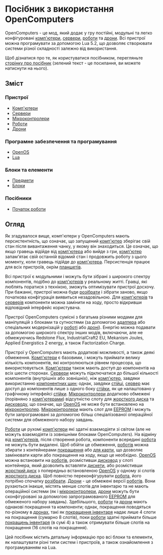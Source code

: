# Посібник з використання OpenComputers

OpenComputers - це мод, який додає у гру постійні, модульні та легко конфігуровані [комп'ютери](general/computer.md), [сервери](item/server1.md), [роботи](block/robot.md) та [дрони](item/drone.md). Всі пристрої можна програмувати за допомогою Lua 5.2, що дозволяє створювати системи різної складності залежно від використання. 

Щоб дізнатися про те, як користуватися посібником, перегляньте [сторінку про посібник](item/manual.md) (зелений текст - це посилання, ви можете натиснути на нього).

## Зміст

### Пристрої
- [Комп'ютери](general/computer.md)
- [Сервери](item/server1.md)
- [Мікроконтролери](block/microcontroller.md)
- [Роботи](block/robot.md)
- [Дрони](item/drone.md)

### Програмне забезпечення та програмування
- [OpenOS](general/openOS.md)
- [Lua](general/lua.md)

### Блоки та елементи
- [Предмети](item/index.md)
- [Блоки](block/index.md)

### Посібники
- [Початок роботи](general/quickstart.md)

## Огляд

Як згадувалося вище, комп'ютери у OpenComputers мають персистентність, що означає, що запущений [комп'ютер](general/computer.md) зберігає свій стан після вивантаження чанку, у якому він знаходиться. Це означає, що якщо гравець відійде від [комп'ютера](general/computer.md) або вийде з гри, [комп'ютер](general/computer.md) запам'ятає свій останній відомий стан і продовжить роботу з цього моменту, коли гравець підійде до [комп'ютера](general/computer.md). Персистенція працює для всіх пристроїв, окрім [планшетів](item/tablet.md).  

Всі пристрої є модульними і можуть бути зібрані з широкого спектру компонентів, подібно до [комп'ютерів](general/computer.md) у реальному житті. Гравці, які люблять поратися з технікою, зможуть оптимізувати пристрої досхочу. При бажанні, пристрої можна буде [розібрати](block/disassembler.md) і зібрати заново, якщо початкова конфігурація виявиться незадовільною. Для [комп'ютерів](general/computer.md) та [серверів](item/server1.md) компоненти можна замінити на ходу, просто відкривши відповідний інтерфейс користувача. 

Пристрої OpenComputers сумісні з багатьма різними модами для маніпуляцій з блоками та сутностями (за допомогою [адаптера](block/adapter.md) або спеціальних модернізацій у [роботі](block/robot.md) або [дроні](item/drone.md)). Енергію можна подавати за допомогою широкого спектру інших модів, включаючи, але не обмежуючись Redstone Flux, IndustrialCraft2 EU, Mekanism Joules, Applied Energistics 2 energy, а також Factorization Charge. 

Пристрої у OpenComputers мають додаткові можливості, а також деякі обмеження. [Комп'ютери](general/computer.md) є базовими, і можуть приймати велику кількість компонентів, які контролюються рівнем процесора, що використовується. [Комп'ютери](general/computer.md) також мають доступ до компонентів на всіх шести сторонах. [Сервери](item/server1.md) можуть підключатися до більшої кількості компонентів (внутрішніх або зовнішніх), ніж [комп'ютер](general/computer.md), завдяки використанню [компонентних шин](item/componentBus1.md); однак, завдяки [стійці](block/rack.md), [сервер](item/server1.md) має доступ до компонентів лише з одного боку [стійки](block/rack.md), як це налаштовано у графічному інтерфейсі [стійки](block/rack.md). [Мікроконтролери](block/microcontroller.md) додатково обмежені (порівняно з [комп'ютерами](general/computer.md)) відсутністю слоту для [жорсткого диска](item/hdd1.md) та [дисководу](block/diskDrive.md), що означає, що [OpenOS](general/openOS.md) не може бути встановлено на [мікроконтролер](block/microcontroller.md). [Мікроконтролери](block/microcontroller.md) мають слот для [EEPROM](item/eeprom.md) і можуть бути запрограмовані за допомогою більш спеціалізованої операційної системи для обмеженого набору завдань. 

[Роботи](block/robot.md) це рухомі [комп'ютери](general/computer.md) які здатні взаємодіяти зі світом (але не можуть взаємодіяти із зовнішніми блоками OpenComputers). На відміну від [комп'ютерів](general/computer.md), після створення робота, компоненти всередині [робота](block/robot.md) не можуть бути видалені. Щоб обійти це обмеження, [роботів](block/robot.md) можна збирати з контейнерами [покращення](item/upgradeContainer1.md) або [для карти](item/cardContainer1.md), що дозволяє замінювати карти або покращення на ходу, якщо це необхідно. [OpenOS](general/openOS.md) можна встановити на [роботів](block/robot.md), розмістивши [дисковод](block/diskDrive.md) у слоті контейнера, який дозволить вставляти [дискети](item/floppy.md), або розмістивши [жорсткий диск](item/hdd1.md) з попередньо встановленою [OpenOS](general/openOS.md) у одному зі слотів [жорсткого диска](item/hdd1.md). Щоб повністю переконфігурувати [робота](block/robot.md), його потрібно спочатку [розібрати](block/disassembler.md). [Дрони](item/drone.md) - це обмежені версії [роботів](block/robot.md). Вони рухаються інакше, містять менше слотів для інвентарю та не мають операційної системи (як і [мікроконтролери](block/microcontroller.md), [дрони](item/drone.md) можуть бути сконфігуровані за допомогою запрограмованого [EEPROM](item/eeprom.md) для обмеженого набору завдань). Здебільшого, [роботи](block/robot.md) та [дрони](item/drone.md) мають однакові покращення та компоненти; однак, покращення поводяться по-різному в [дронах](item/drone.md), такі як [покращення інвентаря](item/inventoryUpgrade.md) надає лише 4 слоти на покращення (сумарно 8 слотів), поки [роботи](block/robot.md) здатні приймати більше [покращень інвентаря](item/inventoryUpgrade.md) (в сумі 4) а також отримувати більше слотів на покращення (16 слотів на покращення).

Цей посібник містить детальну інформацію про всі блоки та елементи, як налаштувати різні типи систем і пристроїв, а також ознайомлення з програмуванням на Lua.
